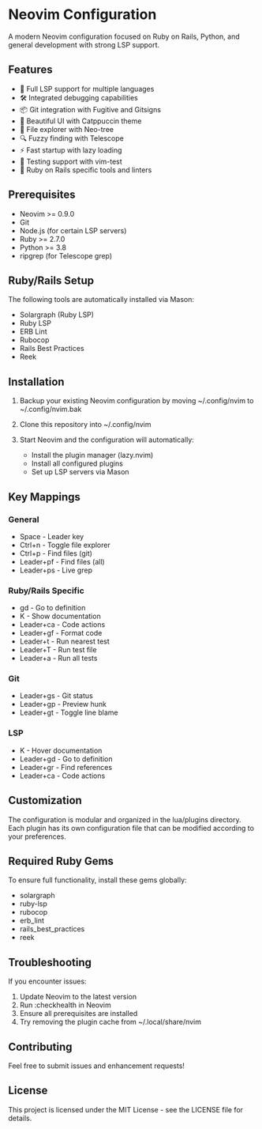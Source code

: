 # Neovim Configuration

A modern Neovim configuration focused on Ruby on Rails, Python, and general development with strong LSP support.

## Features

- 🚀 Full LSP support for multiple languages
- 🛠 Integrated debugging capabilities
- 📦 Git integration with Fugitive and Gitsigns
- 🎨 Beautiful UI with Catppuccin theme
- 🌲 File explorer with Neo-tree
- 🔍 Fuzzy finding with Telescope
- ⚡ Fast startup with lazy loading
- 🧪 Testing support with vim-test
- 💎 Ruby on Rails specific tools and linters

## Prerequisites

- Neovim >= 0.9.0
- Git
- Node.js (for certain LSP servers)
- Ruby >= 2.7.0
- Python >= 3.8
- ripgrep (for Telescope grep)

## Ruby/Rails Setup

The following tools are automatically installed via Mason:
- Solargraph (Ruby LSP)
- Ruby LSP
- ERB Lint
- Rubocop
- Rails Best Practices
- Reek

## Installation

1. Backup your existing Neovim configuration by moving ~/.config/nvim to ~/.config/nvim.bak

2. Clone this repository into ~/.config/nvim

3. Start Neovim and the configuration will automatically:
   - Install the plugin manager (lazy.nvim)
   - Install all configured plugins
   - Set up LSP servers via Mason

## Key Mappings

### General
- Space - Leader key
- Ctrl+n - Toggle file explorer
- Ctrl+p - Find files (git)
- Leader+pf - Find files (all)
- Leader+ps - Live grep

### Ruby/Rails Specific
- gd - Go to definition
- K - Show documentation
- Leader+ca - Code actions
- Leader+gf - Format code
- Leader+t - Run nearest test
- Leader+T - Run test file
- Leader+a - Run all tests

### Git
- Leader+gs - Git status
- Leader+gp - Preview hunk
- Leader+gt - Toggle line blame

### LSP
- K - Hover documentation
- Leader+gd - Go to definition
- Leader+gr - Find references
- Leader+ca - Code actions

## Customization

The configuration is modular and organized in the lua/plugins directory. Each plugin has its own configuration file that can be modified according to your preferences.

## Required Ruby Gems

To ensure full functionality, install these gems globally:
- solargraph
- ruby-lsp
- rubocop
- erb_lint
- rails_best_practices
- reek

## Troubleshooting

If you encounter issues:

1. Update Neovim to the latest version
2. Run :checkhealth in Neovim
3. Ensure all prerequisites are installed
4. Try removing the plugin cache from ~/.local/share/nvim

## Contributing

Feel free to submit issues and enhancement requests!

## License

This project is licensed under the MIT License - see the LICENSE file for details.